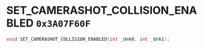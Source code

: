 # SET_CAMERASHOT_COLLISION_ENABLED `0x3A07F60F`

```cpp
void SET_CAMERASHOT_COLLISION_ENABLED(int _Unk0, int _Unk1);
```